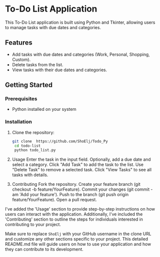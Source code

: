 # To-Do List Application

This To-Do List application is built using Python and Tkinter, allowing users to manage tasks with due dates and categories.

## Features

- Add tasks with due dates and categories (Work, Personal, Shopping, Custom).
- Delete tasks from the list.
- View tasks with their due dates and categories.

## Getting Started

### Prerequisites

- Python installed on your system

### Installation

1. Clone the repository:

   ```bash
   git clone  https://github.com/ShoElj/Todo_Py
    cd todo-list
    python todo_list.py
2. Usage
    Enter the task in the input field.
    Optionally, add a due date and select a category.
    Click "Add Task" to add the task to the list.
    Use "Delete Task" to remove a selected task.
    Click "View Tasks" to see all tasks with details.
3. Contributing
    Fork the repository.
    Create your feature branch (git checkout -b feature/YourFeature).
    Commit your changes (git commit -am 'Add your feature').
    Push to the branch (git push origin feature/YourFeature).
    Open a pull request.    

    
I've added the 'Usage' section to provide step-by-step instructions on how users can interact with the application. Additionally, I've included the 'Contributing' section to outline the steps for individuals interested in contributing to your project.

Make sure to replace `ShoElj` with your GitHub username in the clone URL and customize any other sections specific to your project. This detailed README.md file will guide users on how to use your application and how they can contribute to its development.
